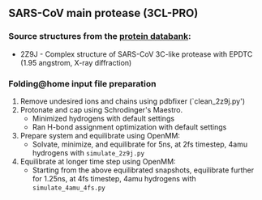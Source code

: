 ## SARS-CoV main protease (3CL-PRO)

### Source structures from the [protein databank](http://rcsb.org): 
* 2Z9J - Complex structure of SARS-CoV 3C-like protease with EPDTC (1.95 angstrom, X-ray diffraction)

### Folding@home input file preparation 
1. Remove undesired ions and chains using pdbfixer (`clean_2z9j.py')
2. Protonate and cap using Schrodinger's Maestro.
    - Minimized hydrogens with default settings
    - Ran H-bond assignment optimization with default settings
3. Prepare system and equilibrate using OpenMM:
    - Solvate, minimize, and equilibrate for 5ns, at 2fs timestep, 4amu hydrogens with `simulate_2z9j.py`
4. Equilibrate at longer time step using OpenMM:
    - Starting from the above equilibrated snapshots, equilibrate further for 1.25ns, at 4fs timestep, 4amu hydrogens with `simulate_4amu_4fs.py`
